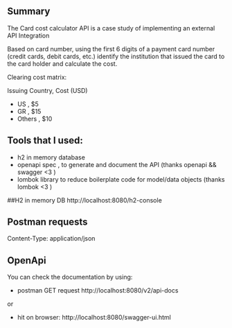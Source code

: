 ## Summary
The Card cost calculator API is a case study of implementing an external API Integration

Based on card number, using the first 6 digits of a payment card number (credit cards, debit cards, etc.)
identify the institution that issued the card to the card holder and calculate the cost.

Clearing cost matrix:

Issuing Country,  Cost (USD)
- US , $5
- GR , $15 
- Others , $10


## Tools that I used:
- h2 in memory database
- openapi spec , to generate and  document the API (thanks openapi && swagger <3 )
- lombok library to reduce boilerplate code for model/data objects  (thanks lombok <3 )

##H2 in memory DB
http://localhost:8080/h2-console

## Postman requests
Content-Type: application/json

## OpenApi
You can  check the documentation by using:
- postman GET request
http://localhost:8080/v2/api-docs

or 
- hit on browser:
http://localhost:8080/swagger-ui.html



